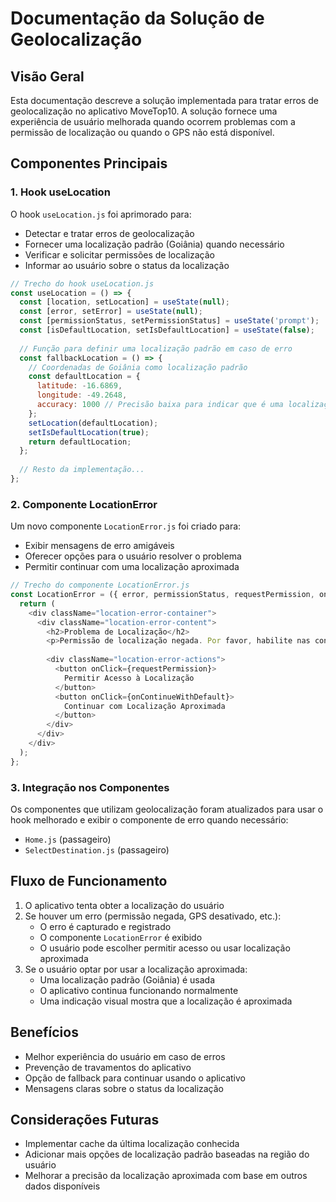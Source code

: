 # Documentação da Solução de Geolocalização

## Visão Geral

Esta documentação descreve a solução implementada para tratar erros de geolocalização no aplicativo MoveTop10. A solução fornece uma experiência de usuário melhorada quando ocorrem problemas com a permissão de localização ou quando o GPS não está disponível.

## Componentes Principais

### 1. Hook useLocation

O hook `useLocation.js` foi aprimorado para:
- Detectar e tratar erros de geolocalização
- Fornecer uma localização padrão (Goiânia) quando necessário
- Verificar e solicitar permissões de localização
- Informar ao usuário sobre o status da localização

```javascript
// Trecho do hook useLocation.js
const useLocation = () => {
  const [location, setLocation] = useState(null);
  const [error, setError] = useState(null);
  const [permissionStatus, setPermissionStatus] = useState('prompt');
  const [isDefaultLocation, setIsDefaultLocation] = useState(false);
  
  // Função para definir uma localização padrão em caso de erro
  const fallbackLocation = () => {
    // Coordenadas de Goiânia como localização padrão
    const defaultLocation = {
      latitude: -16.6869,
      longitude: -49.2648,
      accuracy: 1000 // Precisão baixa para indicar que é uma localização aproximada
    };
    setLocation(defaultLocation);
    setIsDefaultLocation(true);
    return defaultLocation;
  };
  
  // Resto da implementação...
};
```

### 2. Componente LocationError

Um novo componente `LocationError.js` foi criado para:
- Exibir mensagens de erro amigáveis
- Oferecer opções para o usuário resolver o problema
- Permitir continuar com uma localização aproximada

```javascript
// Trecho do componente LocationError.js
const LocationError = ({ error, permissionStatus, requestPermission, onContinueWithDefault }) => {
  return (
    <div className="location-error-container">
      <div className="location-error-content">
        <h2>Problema de Localização</h2>
        <p>Permissão de localização negada. Por favor, habilite nas configurações do navegador.</p>
        
        <div className="location-error-actions">
          <button onClick={requestPermission}>
            Permitir Acesso à Localização
          </button>
          <button onClick={onContinueWithDefault}>
            Continuar com Localização Aproximada
          </button>
        </div>
      </div>
    </div>
  );
};
```

### 3. Integração nos Componentes

Os componentes que utilizam geolocalização foram atualizados para usar o hook melhorado e exibir o componente de erro quando necessário:

- `Home.js` (passageiro)
- `SelectDestination.js` (passageiro)

## Fluxo de Funcionamento

1. O aplicativo tenta obter a localização do usuário
2. Se houver um erro (permissão negada, GPS desativado, etc.):
   - O erro é capturado e registrado
   - O componente `LocationError` é exibido
   - O usuário pode escolher permitir acesso ou usar localização aproximada
3. Se o usuário optar por usar a localização aproximada:
   - Uma localização padrão (Goiânia) é usada
   - O aplicativo continua funcionando normalmente
   - Uma indicação visual mostra que a localização é aproximada

## Benefícios

- Melhor experiência do usuário em caso de erros
- Prevenção de travamentos do aplicativo
- Opção de fallback para continuar usando o aplicativo
- Mensagens claras sobre o status da localização

## Considerações Futuras

- Implementar cache da última localização conhecida
- Adicionar mais opções de localização padrão baseadas na região do usuário
- Melhorar a precisão da localização aproximada com base em outros dados disponíveis